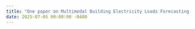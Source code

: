 ```yaml
---
title: "One paper on Multimodal Building Electricity Loads Forecasting was accepted to ACM MM 2025."
date: 2025-07-05 00:00:00 -0400
---
```

